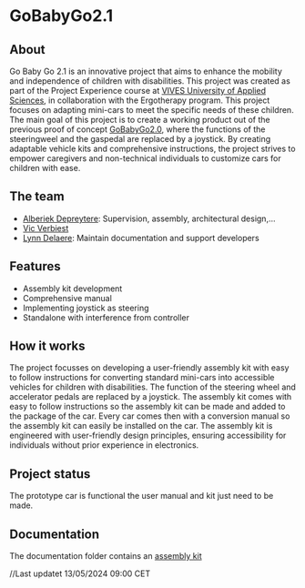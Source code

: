 # GoBabyGo2.1

## About

Go Baby Go 2.1 is an innovative project that aims to enhance the mobility and independence of children with disabilities.
This project was created as part of the Project Experience course at [VIVES University of Applied Sciences](https://www.vives.be/en), in collaboration with the Ergotherapy program. This project focuses on adapting mini-cars to meet the specific needs of these children.
The main goal of this project is to create a working product out of the previous proof of concept [GoBabyGo2.0](https://github.com/vives-project-xp/GoBabyGo2.0), where the functions of the steeringweel and the gaspedal are replaced by a joystick.
By creating adaptable vehicle kits and comprehensive instructions, the project strives to empower caregivers and non-technical individuals to customize cars for children with ease.

## The team

- [Alberiek Depreytere](https://github.com/AlberiekDepreytere): Supervision, assembly, architectural design,...
- [Vic Verbiest](https://github.com/Vic-Verbiest) <!--Beschrijving rol toevoegen-->
- [Lynn Delaere](https://github.com/LynnDelaere): Maintain documentation and support developers

## Features

- Assembly kit development
- Comprehensive manual
- Implementing joystick as steering
- Standalone with interference from controller

## How it works

The project focusses on developing a user-friendly assembly kit with easy to follow instructions for converting standard mini-cars into accessible vehicles for children with disabilities. The function of the steering wheel and accelerator pedals are replaced by a joystick.
The assembly kit comes with easy to follow instructions so the assembly kit can be made and added to the package of the car. Every car comes then with a conversion manual so the assembly kit can easily be installed on the car. The assembly kit is engineered with user-friendly design principles, ensuring accessibility for individuals without prior experience in electronics.

## Project status

The prototype car is functional the user manual and kit just need to be made.

## Documentation

The documentation folder contains an [assembly kit](/Documentation/Manuals/Handleiding%20ombouwkit.md) 

//Last updatet 13/05/2024 09:00 CET
